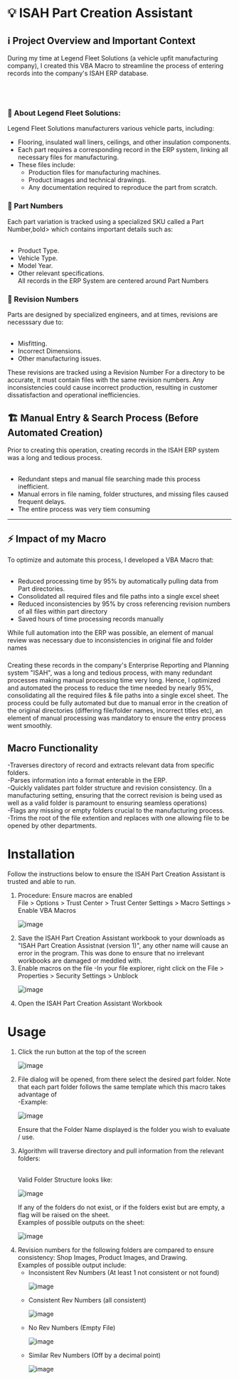 <h1>💡 ISAH Part Creation Assistant </h1> 

<h2>ℹ️ Project Overview and Important Context</h2>
During my time at Legend Fleet Solutions (a vehicle upfit manufacturing company), I created this <bold>VBA Macro</bold> to streamline the process of entering records into the company's ISAH ERP database. 


<br><br>

<h3>🚚 About Legend Fleet Solutions:</h3>
Legend Fleet Solutions manufacturers various <bold>vehicle parts</bold>, including:<br>
<ul>
   <li>
      Flooring, insulated wall liners, ceilings, and other insulation components.
   </li>
   <li>
      Each part requires a corresponding <bold>record in the ERP system</bold>, linking all necessary files for manufacturing.
   </li>
   <li>
      These files include:<br>
      <ul>
         <li>Production files for manufacturing machines.</li>
         <li>Product images and technical drawings.</li>
         <li>Any documentation required to reproduce the part from scratch.</li>
      </ul>
   </li>
</ul>

<h3>🔢 Part Numbers</h3>
Each part variation is tracked using a <bold>specialized SKU</bold> called a <bold>Part Number,</bold>bold> which contains important details such as:<br><br>
<ul>
   <li>Product Type.</li>
   <li>Vehicle Type.</li>
   <li>Model Year.</li>
   <li>Other relevant specifications.</li>
   All records in the <bold>ERP System</bold> are centered around <bold>Part Numbers</bold>
</ul>


<h3>🔄 Revision Numbers</h3>
Parts are designed by <bold>specialized engineers,</bold> and at times, revisions are necesssary due to: <br><br>
<ul>
   <li>Misfitting.</li>
   <li>Incorrect Dimensions.</li>
   <li>Other manufacturing issues.</li>
</ul>
These revisions are tracked using a <bold>Revision Number</bold>
For a directory to be accurate, it must contain files <bold>with the same revision numbers</bold>. Any inconsistencies could cause incorrect production, resulting in <bold>customer dissatisfaction and operational inefficiencies</bold>.


<h2>🏗️  Manual Entry & Search Process (Before Automated Creation)</h2>
Prior to creating this operation, creating records in the ISAH ERP system was a <bold>long and tedious</bold> process. <br><br>
<ul>
   <li><bold>Redundant steps</bold> and <bold>manual file searching</bold> made this process inefficient.</li>
   <li>Manual errors in <bold>file naming, folder structures, and missing files</bold> caused frequent delays.</li>
   <li>The entire process was <bold>very tiem consuming</bold></li>
</ul>
<hr>
<h2>⚡ Impact of my Macro</h2>
To optimize and automate this process, I developed a <bold>VBA Macro</bold> that:<br><br>
<ul>
   <li>
      <bold>Reduced processing time by 95% by automatically pulling data from Part directories.</bold>
   </li>
   <li>
      <bold>Consolidated all required files and file paths into a single excel sheet</bold>
   </li>
   <li><bold>Reduced inconsistencies by 95% by cross referencing revision numbers of all files within part directory</bold></li>
   <li>S<bold>aved hours of time processing records manually</bold></li>
</ul>
While full automation into the ERP was possible, an element of <bold>manual review was necessary</bold> due to inconsistencies in original <bold>file and folder names</bold>

<h3></h3>
Creating these records in the company's Enterprise Reporting and Planning system "ISAH", was a long and tedious process, with many redundant processes making manual processing time very long. Hence, I optimized and automated the process to reduce the time needed by nearly 95%, consolidating all the required files & file paths into a single excel sheet. The process could be fully automated but due to manual error in the creation of the original directories (differing file/folder names, incorrect titles etc), an element of manual processing was mandatory to ensure the entry process went smoothly.

<h2>Macro Functionality</h2>
-Traverses directory of record and extracts relevant data from specific folders.<br>
-Parses information into a format enterable in the ERP. <br>
-Quickly validates part folder structure and revision consistency. (In a manufacturing setting, ensuring that the correct revision is being used as well as a valid folder is paramount to ensuring seamless operations) <br>
-Flags any missing or empty folders crucial to the manufacturing process. <br>
-Trims the root of the file extention and replaces with one allowing file to be opened by other departments.



<h1>Installation</h1>

Follow the instructions below to ensure the ISAH Part Creation Assistant is trusted and able to run.
<ol type="1">
<li>Procedure: Ensure macros are enabled</li>
File > Options > Trust Center > Trust Center Settings > Macro Settings > Enable VBA Macros

![image](https://github.com/user-attachments/assets/0a1d1744-580c-4742-821a-c6f8783321b6)

<li>Save the ISAH Part Creation Assistant workbook to your downloads as "ISAH Part Creation Assistnat (version 1)", any other name will cause an error in the program. This was done to ensure that no irrelevant workbooks are damaged or meddled with.</li>
<li>Enable macros on the file
   -In your file explorer, right click on the File > Properties > Security Settings > Unblock </li>
   
![image](https://github.com/user-attachments/assets/a943ae4f-c016-4c15-b7dc-a371787540a2)


<li>Open the ISAH Part Creation Assistant Workbook</li>
</ol>

<h1>Usage</h1>

<ol type="1">
<li>Click the run button at the top of the screen<br>
   
![image](https://github.com/user-attachments/assets/a69332e2-65f3-4e33-b1c6-9dccf7230470)
</li>
<li>File dialog will be opened, from there select the desired part folder. Note that each part folder follows the same template which this macro takes advantage of<br>
   -Example: 
   
   ![image](https://github.com/user-attachments/assets/d1196213-9c9e-42e2-b295-c0cc6c1ab0c0)

  Ensure that the Folder Name displayed is the folder you wish to evaluate / use. 

</li>
<li> Algorithm will traverse directory and pull information from the relevant folders:<br>
<br>
      
Valid Folder Structure looks like:
   
![image](https://github.com/user-attachments/assets/47631b87-98c8-4e28-b059-0d086ec41478)

If any of the folders do not exist, or if the folders exist but are empty, a flag will be raised on the sheet.<br>
Examples of possible outputs on the sheet:

![image](https://github.com/user-attachments/assets/8f11b883-152b-4629-ad8e-597dadb9329d)


   
</li>

<li>Revision numbers for the following folders are compared to ensure consistency: Shop Images, Product Images, and Drawing. <br>Examples of possible output include: <br>
<ul> 
<li>Inconsistent Rev Numbers (At least 1 not consistent or not found)

![image](https://github.com/user-attachments/assets/05e19610-d9e9-4113-a709-ce875dfc13f9)

</li>

<li>Consistent Rev Numbers (all consistent)

![image](https://github.com/user-attachments/assets/6c46f1d9-8a8e-4f19-aac1-ae83a8cd99e8)

</li>

<li> No Rev Numbers (Empty File)

![image](https://github.com/user-attachments/assets/64459489-bdb6-4690-96e5-3c88a7b1a379)

   
</li>
<li> Similar Rev Numbers (Off by a decimal point)

![image](https://github.com/user-attachments/assets/6fbfe4af-9365-483d-958c-2f48a7f97093)

</li>
</ul>
</li>
</ol>
